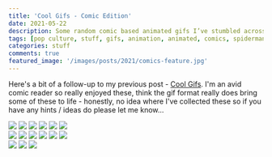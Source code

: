 ```yaml
---
title: 'Cool Gifs - Comic Edition'
date: 2021-05-22
description: Some random comic based animated gifs I’ve stumbled across....
tags: [pop culture, stuff, gifs, animation, animated, comics, spiderman, avengers, batman, marvel]
categories: stuff
comments: true
featured_image: '/images/posts/2021/comics-feature.jpg'
---
```

<script type='text/javascript' src='//pl16227699.achievablecpmrevenue.com/89/08/8d/89088df83b3387bd619feb101237ac53.js'></script>
Here's a bit of a follow-up to my previous post - [Cool Gifs](https://clintbird.com/blog/cool-gifs-post). I'm an avid comic reader so really enjoyed these, think the gif format really does bring some of these to life - honestly, no idea where I've collected these so if you have any hints / ideas do please let me know...

<div class="gallery" data-columns="3">
	<img src="/images/posts/2021/comics-01.gif">
	<img src="/images/posts/2021/comics-02.gif">
	<img src="/images/posts/2021/comics-03.gif">
	<img src="/images/posts/2021/comics-04.gif">
	<img src="/images/posts/2021/comics-05.gif">
	<img src="/images/posts/2021/comics-06.gif">
</div>
<div class="gallery" style="text-align:center;">
<script type="text/javascript">
	atOptions = {
		'key' : 'ffb0a67645739ce1c95c702751a60b18',
		'format' : 'iframe',
		'height' : 600,
		'width' : 160,
		'params' : {}
	};
	document.write('<scr' + 'ipt type="text/javascript" src="http' + (location.protocol === 'https:' ? 's' : '') + '://www.highperformancedisplaycontent.com/ffb0a67645739ce1c95c702751a60b18/invoke.js"></scr' + 'ipt>');
</script>
</div>
<div class="gallery" data-columns="3">
	<img src="/images/posts/2021/comics-07.gif">
	<img src="/images/posts/2021/comics-08.gif">
	<img src="/images/posts/2021/comics-09.gif">
	<img src="/images/posts/2021/comics-10.gif">
	<img src="/images/posts/2021/comics-11.gif">
	<img src="/images/posts/2021/comics-12.gif">
</div>
<div class="gallery">
<script async="async" data-cfasync="false" src="//pl16227749.achievablecpmrevenue.com/a971dc3bdf349ced803ffc02aadb0749/invoke.js"></script>
<div id="container-a971dc3bdf349ced803ffc02aadb0749"></div>	
</div>
<div class="gallery" data-columns="3">
	<img src="/images/posts/2021/comics-13.gif">
	<img src="/images/posts/2021/comics-14.gif">
	<img src="/images/posts/2021/comics-15.gif">
</div>
